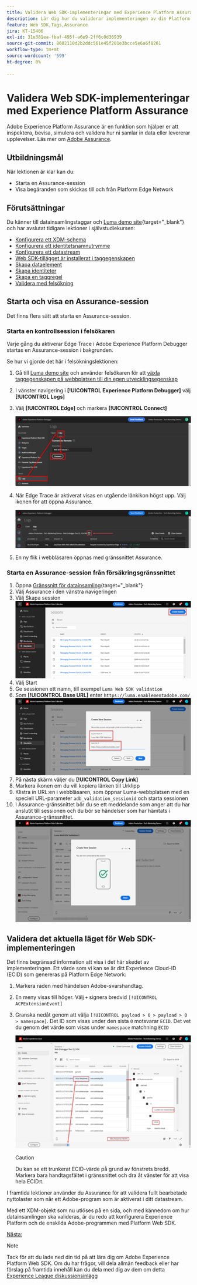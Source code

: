 ```yaml
---
title: Validera Web SDK-implementeringar med Experience Platform Assurance
description: Lär dig hur du validerar implementeringen av din Platform Web SDK med Adobe Experience Platform Assurance. Den här lektionen ingår i självstudiekursen Implementera Adobe Experience Cloud med Web SDK.
feature: Web SDK,Tags,Assurance
jira: KT-15406
exl-id: 31e381ea-fbaf-495f-a6e9-2ff6c0d36939
source-git-commit: 8602110d2b2ddc561e45f201e3bcce5e6a6f8261
workflow-type: tm+mt
source-wordcount: '599'
ht-degree: 0%

---
```


# Validera Web SDK-implementeringar med Experience Platform Assurance

Adobe Experience Platform Assurance är en funktion som hjälper er att inspektera, bevisa, simulera och validera hur ni samlar in data eller levererar upplevelser. Läs mer om [Adobe Assurance](https://experienceleague.adobe.com/en/docs/experience-platform/assurance/home).


## Utbildningsmål

När lektionen är klar kan du:

* Starta en Assurance-session
* Visa begäranden som skickas till och från Platform Edge Network

## Förutsättningar

Du känner till datainsamlingstaggar och [Luma demo site](https://luma.enablementadobe.com/content/luma/us/en.html){target="_blank"} och har avslutat tidigare lektioner i självstudiekursen:

* [Konfigurera ett XDM-schema](configure-schemas.md)
* [Konfigurera ett identitetsnamnutrymme](configure-identities.md)
* [Konfigurera ett datastream](configure-datastream.md)
* [Web SDK-tillägget är installerat i taggegenskapen](install-web-sdk.md)
* [Skapa dataelement](create-data-elements.md)
* [Skapa identiteter](create-identities.md)
* [Skapa en taggregel](create-tag-rule.md)
* [Validera med felsökning](validate-with-debugger.md)


## Starta och visa en Assurance-session

Det finns flera sätt att starta en Assurance-session.

### Starta en kontrollsession i felsökaren

Varje gång du aktiverar Edge Trace i Adobe Experience Platform Debugger startas en Assurance-session i bakgrunden.

Se hur vi gjorde det här i felsökningslektionen:

1. Gå till [Luma demo site](https://luma.enablementadobe.com/content/luma/us/en.html) och använder felsökaren för att [växla taggegenskapen på webbplatsen till din egen utvecklingsegenskap](validate-with-debugger.md#use-the-experience-platform-debugger-to-map-to-your-tags-property)
1. I vänster navigering i **[!UICONTROL Experience Platform Debugger]** välj **[!UICONTROL Logs]**
1. Välj **[!UICONTROL Edge]** och markera **[!UICONTROL Connect]**

   ![Koppla kantkalkering](assets/analytics-debugger-edgeTrace.png)
1. När Edge Trace är aktiverat visas en utgående länkikon högst upp. Välj ikonen för att öppna Assurance.

   ![Starta Assurance-session](assets/validate-debugger-start-assurnance.png)

1. En ny flik i webbläsaren öppnas med gränssnittet Assurance.

### Starta en Assurance-session från försäkringsgränssnittet

1. Öppna [Gränssnitt för datainsamling](https://experience.adobe.com/#/data-collection/home){target="_blank"}
1. Välj Assurance i den vänstra navigeringen
1. Välj Skapa session
   ![Skapa en Assurance-session](assets/assurance-create-session.png)
1. Välj Start
1. Ge sessionen ett namn, till exempel `Luma Web SDK validation`
1. Som **[!UICONTROL Base URL]** enter `https://luma.enablementadobe.com/`
   ![Namnge Assurance-sessionen](assets/assurance-name-session.png)
1. På nästa skärm väljer du **[!UICONTROL Copy Link]**
1. Markera ikonen om du vill kopiera länken till Urklipp
1. Klistra in URL:en i webbläsaren, som öppnar Luma-webbplatsen med en speciell URL-parameter `adb_validation_sessionid` och starta sessionen
1. I Assurance-gränssnittet bör du se ett meddelande som anger att du har anslutit till sessionen och du bör se händelser som har hämtats i Assurance-gränssnittet.
   ![Assurance-sessionen har anslutits](assets/assurance-success.png)

## Validera det aktuella läget för Web SDK-implementeringen

Det finns begränsad information att visa i det här skedet av implementeringen. Ett värde som vi kan se är ditt Experience Cloud-ID (ECID) som genereras på Platform Edge Network:

1. Markera raden med händelsen Adobe-svarshandtag.
1. En meny visas till höger. Välj `+` signera bredvid `[!UICONTROL ACPExtensionEvent]`
1. Granska nedåt genom att välja `[!UICONTROL payload > 0 > payload > 0 > namespace]`. Det ID som visas under den sista `0` motsvarar `ECID`. Det vet du genom det värde som visas under `namespace` matchning `ECID`

   ![Verifiera ECID för försäkring](assets/validate-assurance-ecid.png)

   >[!CAUTION]
   >
   >Du kan se ett trunkerat ECID-värde på grund av fönstrets bredd. Markera bara handtagsfältet i gränssnittet och dra åt vänster för att visa hela ECID:t.

I framtida lektioner använder du Assurance för att validera fullt bearbetade nyttolaster som når ett Adobe-program som är aktiverat i ditt datastream.

Med ett XDM-objekt som nu utlöses på en sida, och med kännedom om hur datainsamlingen ska valideras, är du redo att konfigurera Experience Platform och de enskilda Adobe-programmen med Platform Web SDK.

[Nästa: ](setup-experience-platform.md)

>[!NOTE]
>
>Tack för att du lade ned din tid på att lära dig om Adobe Experience Platform Web SDK. Om du har frågor, vill dela allmän feedback eller har förslag på framtida innehåll kan du dela med dig av dem om detta [Experience League diskussionsinlägg](https://experienceleaguecommunities.adobe.com/t5/adobe-experience-platform-data/tutorial-discussion-implement-adobe-experience-cloud-with-web/td-p/444996)
